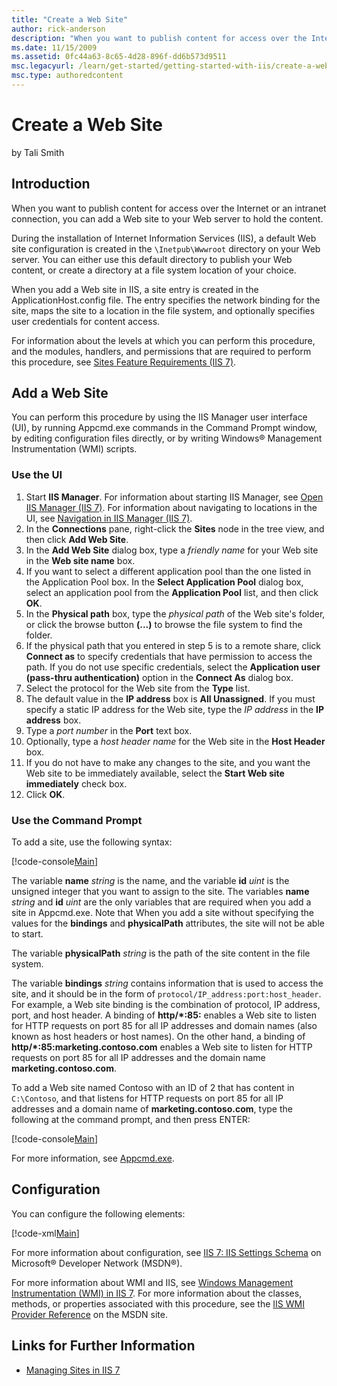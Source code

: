 ```yaml
---
title: "Create a Web Site"
author: rick-anderson
description: "When you want to publish content for access over the Internet or an intranet connection, you can add a Web site to your Web server to hold the content. Durin..."
ms.date: 11/15/2009
ms.assetid: 0fc44a63-8c65-4d28-896f-dd6b573d9511
msc.legacyurl: /learn/get-started/getting-started-with-iis/create-a-web-site
msc.type: authoredcontent
---
```

# Create a Web Site

by Tali Smith

## Introduction

When you want to publish content for access over the Internet or an intranet connection, you can add a Web site to your Web server to hold the content.

During the installation of Internet Information Services (IIS), a default Web site configuration is created in the `\Inetpub\Wwwroot` directory on your Web server. You can either use this default directory to publish your Web content, or create a directory at a file system location of your choice.

When you add a Web site in IIS, a site entry is created in the ApplicationHost.config file. The entry specifies the network binding for the site, maps the site to a location in the file system, and optionally specifies user credentials for content access.

For information about the levels at which you can perform this procedure, and the modules, handlers, and permissions that are required to perform this procedure, see [Sites Feature Requirements (IIS 7)](https://technet.microsoft.com/library/cc754865(WS.10).aspx).

## Add a Web Site

You can perform this procedure by using the IIS Manager user interface (UI), by running Appcmd.exe commands in the Command Prompt window, by editing configuration files directly, or by writing Windows® Management Instrumentation (WMI) scripts.

### Use the UI

1. Start **IIS Manager**. For information about starting IIS Manager, see [Open IIS Manager (IIS 7)](https://technet.microsoft.com/library/cc770472(WS.10).aspx). For information about navigating to locations in the UI, see [Navigation in IIS Manager (IIS 7)](https://technet.microsoft.com/library/cc732920(WS.10).aspx).
2. In the **Connections** pane, right-click the **Sites** node in the tree view, and then click **Add Web Site**.
3. In the **Add Web Site** dialog box, type a *friendly name* for your Web site in the **Web site name** box.
4. If you want to select a different application pool than the one listed in the Application Pool box. In the **Select Application Pool** dialog box, select an application pool from the **Application Pool** list, and then click **OK**.
5. In the **Physical path** box, type the *physical path* of the Web site's folder, or click the browse button **(...)** to browse the file system to find the folder.
6. If the physical path that you entered in step 5 is to a remote share, click **Connect as** to specify credentials that have permission to access the path. If you do not use specific credentials, select the **Application user (pass-thru authentication)** option in the **Connect As** dialog box.
7. Select the protocol for the Web site from the **Type** list.
8. The default value in the **IP address** box is **All Unassigned**. If you must specify a static IP address for the Web site, type the *IP address* in the **IP address** box.
9. Type a *port number* in the **Port** text box.
10. Optionally, type a *host header name* for the Web site in the **Host Header** box.
11. If you do not have to make any changes to the site, and you want the Web site to be immediately available, select the **Start Web site immediately** check box.
12. Click **OK**.

### Use the Command Prompt

To add a site, use the following syntax:

[!code-console[Main](create-a-web-site/samples/sample1.cmd)]

The variable **name** *string* is the name, and the variable **id** *uint* is the unsigned integer that you want to assign to the site. The variables **name** *string* and **id** *uint* are the only variables that are required when you add a site in Appcmd.exe. Note that When you add a site without specifying the values for the **bindings** and **physicalPath** attributes, the site will not be able to start.

The variable **physicalPath** *string* is the path of the site content in the file system.

The variable **bindings** *string* contains information that is used to access the site, and it should be in the form of `protocol/IP_address:port:host_header`. For example, a Web site binding is the combination of protocol, IP address, port, and host header. A binding of __http/\*:85:__ enables a Web site to listen for HTTP requests on port 85 for all IP addresses and domain names (also known as host headers or host names). On the other hand, a binding of __http/\*:85:marketing.contoso.com__ enables a Web site to listen for HTTP requests on port 85 for all IP addresses and the domain name **marketing.contoso.com**.

To add a Web site named Contoso with an ID of 2 that has content in `C:\Contoso`, and that listens for HTTP requests on port 85 for all IP addresses and a domain name of **marketing.contoso.com**, type the following at the command prompt, and then press ENTER:

[!code-console[Main](create-a-web-site/samples/sample2.cmd)]

For more information, see [Appcmd.exe](https://technet.microsoft.com/library/cc772200(WS.10).aspx).

## Configuration

You can configure the following elements:

[!code-xml[Main](create-a-web-site/samples/sample3.xml)]

For more information about configuration, see [IIS 7: IIS Settings Schema](https://go.microsoft.com/fwlink/?LinkId=88551) on Microsoft® Developer Network (MSDN®).

For more information about WMI and IIS, see [Windows Management Instrumentation (WMI) in IIS 7](https://technet.microsoft.com/library/cc771707(WS.10).aspx). For more information about the classes, methods, or properties associated with this procedure, see the [IIS WMI Provider Reference](https://go.microsoft.com/fwlink/?LinkId=79310) on the MSDN site.

## Links for Further Information

- [Managing Sites in IIS 7](https://technet.microsoft.com/library/cc771341(WS.10).aspx)
